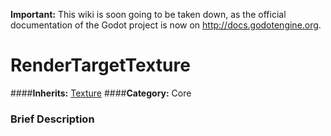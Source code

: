 **Important:** This wiki is soon going to be taken down, as the official documentation of the Godot project is now on http://docs.godotengine.org.

#  RenderTargetTexture  
####**Inherits:** [Texture](class_texture)
####**Category:** Core

###  Brief Description  

